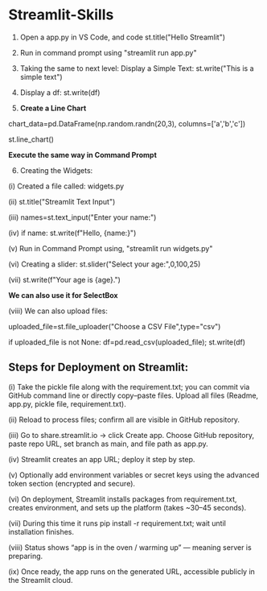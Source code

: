# Streamlit-Skills

1. Open a app.py in VS Code, and code st.title("Hello Streamlit")

2. Run in command prompt using "streamlit run app.py"

3. Taking the same to next level: Display a Simple Text: st.write("This is a simple text")

4. Display a df: st.write(df)

5. **Create a Line Chart**

chart_data=pd.DataFrame(np.random.randn(20,3), columns=['a','b','c'])

st.line_chart()

**Execute the same way in Command Prompt**

6. Creating the Widgets:

(i) Created a file called: widgets.py

(ii) st.title("Streamlit Text Input")

(iii) names=st.text_input("Enter your name:")

(iv) if name: st.write(f"Hello, {name:}")

(v) Run in Command Prompt using, "streamlit run widgets.py"

(vi) Creating a slider: st.slider("Select your age:",0,100,25)

(vii) st.write(f"Your age is {age}.")

**We can also use it for SelectBox**

(viii) We can also upload files:

uploaded_file=st.file_uploader("Choose a CSV File",type="csv")

if uploaded_file is not None:
   df=pd.read_csv(uploaded_file); st.write(df)

## Steps for Deployment on Streamlit:

(i) Take the pickle file along with the requirement.txt; you can commit via GitHub command line or directly copy–paste files. Upload all files (Readme, app.py, pickle file, requirement.txt).

(ii) Reload to process files; confirm all are visible in GitHub repository.

(iii) Go to share.streamlit.io → click Create app. Choose GitHub repository, paste repo URL, set branch as main, and file path as app.py.

(iv) Streamlit creates an app URL; deploy it step by step.

(v) Optionally add environment variables or secret keys using the advanced token section (encrypted and secure).

(vi) On deployment, Streamlit installs packages from requirement.txt, creates environment, and sets up the platform (takes ~30–45 seconds).

(vii) During this time it runs pip install -r requirement.txt; wait until installation finishes.

(viii) Status shows “app is in the oven / warming up” — meaning server is preparing.

(ix) Once ready, the app runs on the generated URL, accessible publicly in the Streamlit cloud.

